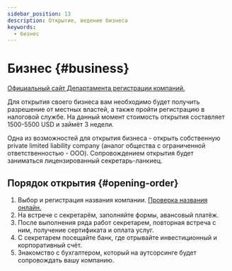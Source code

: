 ```yaml
---
sidebar_position: 13
description: Открытие, ведение бизнеса
keywords:
  - бизнес
---
```


# Бизнес {#business}

[Официальный сайт Департамента регистрации компаний.](http://www.drc.gov.lk/en/)

Для открытия своего бизнеса вам необходимо будет получить разрешение от местных властей, а также пройти регистрацию в налоговой службе. На данный момент стоимость открытия составляет 1500-5500 USD и займёт 3 недели.

Одна из возможностей для открытия бизнеса - открыть собственную private limited liability company (аналог общества с ограниченной ответственностью - ООО). Сопровождением открытия будет заниматься лицензированный секретарь-ланкиец.

## Порядок открытия {#opening-order}

1. Выбор и регистрация названия компании. [Проверка названия онлайн.](https://eroc.drc.gov.lk/home/search)
2. На встрече с секретарём, заполняйте формы, авансовый платёж.
3. После выполнения ряда работ секретарем, повторная встреча с ним, получение сертификата и оплата услуг.
4. С секретарем посещайте банк, где отрывайте инвестиционный и корпоративный счёт.
5. Знакомство с бухгалтером, который на аутсорсинге будет сопровождать вашу компанию.
